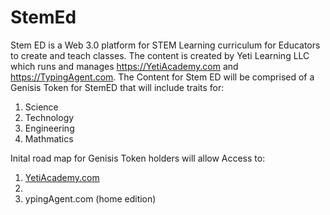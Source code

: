 # StemEd
Stem ED is a Web 3.0 platform for STEM Learning curriculum for Educators to create and teach classes.  The content is created by Yeti Learning LLC which runs and manages https://YetiAcademy.com and https://TypingAgent.com.  The Content for Stem ED will be comprised of a Genisis Token for StemED that will include traits for: 
1. Science
2. Technology
3. Engineering
4. Mathmatics

Inital road map for Genisis Token holders will allow Access to:
1. [YetiAcademy.com](https://yetiacademy.com)
2. 
3. ypingAgent.com (home edition) 

